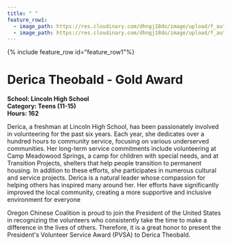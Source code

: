 ```yaml
---
title: " "
feature_row1:
  - image_path: https://res.cloudinary.com/dhngj18do/image/upload/f_auto,q_auto/v1/images/pvsa/2024_Theobald_Derica
  - image_path: https://res.cloudinary.com/dhngj18do/image/upload/f_auto,q_auto/v1/images/activities/year_2024
---
```


{% include feature_row id="feature_row1"%}

# Derica Theobald - Gold Award

**School: Lincoln High School**  
**Category: Teens (11-15)**  
**Hours: 162**  

Derica, a freshman at Lincoln High School, has been passionately involved in volunteering for the past six years. Each year, she dedicates over a hundred hours to community service, focusing on various underserved communities. Her long-term service commitments include volunteering at Camp Meadowood Springs, a camp for children with special needs, and at Transition Projects, shelters that help people transition to permanent housing. In addition to these efforts, she participates in numerous cultural and service projects. Derica is a natural leader whose compassion for helping others has inspired many around her. Her efforts have significantly improved the local community, creating a more supportive and inclusive environment for everyone

Oregon Chinese Coalition is proud to join the President of the United States in recognizing the volunteers who consistently take the time to make a difference in the lives of others. Therefore, it is a great honor to present the President's Volunteer Service Award (PVSA) to Derica Theobald.
